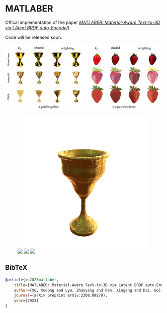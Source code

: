 # MATLABER

Offical implementation of the paper *[MATLABER: Material-Aware Text-to-3D via LAtent BRDF auto-EncodeR](https://arxiv.org/abs/2308.09278)*.

Code will be released soon.


<p align="center">
    <img src="doc/teaser.png">
</p>

<figure class="fourth">
    <img src="doc/goblet.gif">
    <img src="doc/strawberry.gif">
    <img src="doc/pancake.gif">
    <img src="doc/tulip.gif">
</figure>

## BibTeX

```bibtex
@article{xu2023matlaber,
    title={MATLABER: Material-Aware Text-to-3D via LAtent BRDF auto-EncodeR},
    author={Xu, Xudong and Lyu, Zhaoyang and Pan, Xingang and Dai, Bo},
    journal={arXiv preprint arXiv:2308.09278},
    year={2023}
}
```
